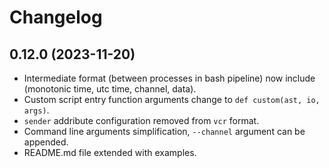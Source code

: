 # Changelog

## 0.12.0 (2023-11-20)

* Intermediate format (between processes in bash pipeline) now include
  (monotonic time, utc time, channel, data).
* Custom script entry function arguments change to `def custom(ast, io, args)`.
* `sender` addribute configuration removed from `vcr` format.
* Command line arguments simplification, `--channel` argument can be appended.
* README.md file extended with examples.

